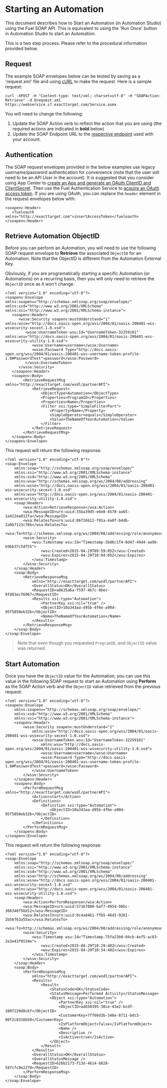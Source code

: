 # Starting an Automation

This document describes how to Start an Automation (in Automation Studio) using the Fuel SOAP API. This is equivalent to using the 'Run Once' button in Automation Studio to start an Automation.

This is a two step process. Please refer to the procedural information provided below.

## Request

The example SOAP envelopes below can be tested by saving as a 'request.xml' file and  using [cURL](http://curl.haxx.se/) to make the request. Here is a sample request:

    curl -XPOST -H "Content-type: text/xml; charset=utf-8" -H "SOAPAction: Retrieve" -d @request.xml https://webservice.s7.exacttarget.com/Service.asmx

You will need to change the following:

1. Update the SOAP Action verb to reflect the action that you are using (the required actions are indicated in **bold** below)
2. Update the SOAP Endpoint URL to the [respective endpoint](http://help.exacttarget.com/en/technical_library/web_service_guide/getting_started_developers_and_the_exacttarget_api/#section_7) used with your account.

## Authentication

The SOAP request envelopes provided in the below examples use legacy username/password authentication for convenience (note that the user will need to be an API User in the account). It is suggested that you consider using App Center to [create an App and generate an OAuth ClientID and ClientSecret](https://code.exacttarget.com/apis-sdks/soap-api/using-app-center-to-get-an-api-key.html). Then use the Fuel Authentication Service to [acquire an OAuth access token](https://code.exacttarget.com/apis-sdks/soap-api/using-the-api-key-to-authenticate-api-calls.html). If you are using OAuth, you can replace the `header` element in the request envelopes below with:

    <soapenv:Header>
       <fueloauth xmlns="http://exacttarget.com">insertAccessToken</fueloauth>
    </soapenv:Header>

## Retrieve Automation ObjectID

Before you can perform an Automation, you will need to use the following SOAP request envelope to **Retrieve** the associated `ObjectID` for an Automation. Note that the ObjectID is different from the Automation External Key.

Obviously, if you are programatically starting a specific Automation (or Automations) on a recurring basis, then you will only need to retrieve the `ObjectID` once as it won't change.

    <?xml version="1.0" encoding="utf-8"?>
    <soapenv:Envelope xmlns:soapenv="http://schemas.xmlsoap.org/soap/envelope/" xmlns:xsd="http://www.w3.org/2001/XMLSchema" xmlns:xsi="http://www.w3.org/2001/XMLSchema-instance">
       <soapenv:Header>
          <wsse:Security soapenv:mustUnderstand="1" xmlns:wsse="http://docs.oasis-open.org/wss/2004/01/oasis-200401-wss-wssecurity-secext-1.0.xsd">
             <wsse:UsernameToken wsu:Id="UsernameToken-32259181" xmlns:wsu="http://docs.oasis-open.org/wss/2004/01/oasis-200401-wss-wssecurity-utility-1.0.xsd">
                <wsse:Username>username</wsse:Username>
                <wsse:Password Type="http://docs.oasis-open.org/wss/2004/01/oasis-200401-wss-username-token-profile-1.0#PasswordText">password</wsse:Password>
             </wsse:UsernameToken>
          </wsse:Security>
       </soapenv:Header>
       <soapenv:Body>
            <RetrieveRequestMsg xmlns="http://exacttarget.com/wsdl/partnerAPI">
                <RetrieveRequest>
                    <ObjectType>Automation</ObjectType>
                    <Properties>ProgramID</Properties>
                    <Properties>Name</Properties>
                    <Filter xsi:type="SimpleFilterPart">
                        <Property>Name</Property>
                        <SimpleOperator>equals</SimpleOperator>
                        <Value>TheNameOfYourAutomation</Value>
                    </Filter>
                </RetrieveRequest>
            </RetrieveRequestMsg>
       </soapenv:Body>
    </soapenv:Envelope>

This request will return the following response:

    <?xml version="1.0" encoding="utf-8"?>
    <soap:Envelope
        xmlns:soap="http://schemas.xmlsoap.org/soap/envelope/"
        xmlns:xsi="http://www.w3.org/2001/XMLSchema-instance"
        xmlns:xsd="http://www.w3.org/2001/XMLSchema"
        xmlns:wsa="http://schemas.xmlsoap.org/ws/2004/08/addressing"
        xmlns:wsse="http://docs.oasis-open.org/wss/2004/01/oasis-200401-wss-wssecurity-secext-1.0.xsd"
        xmlns:wsu="http://docs.oasis-open.org/wss/2004/01/oasis-200401-wss-wssecurity-utility-1.0.xsd">
        <soap:Header>
            <wsa:Action>RetrieveResponse</wsa:Action>
            <wsa:MessageID>urn:uuid:35ba39d5-e6e8-4578-aa65-1a422ea012fa</wsa:MessageID>
            <wsa:RelatesTo>urn:uuid:06f26b12-f91a-4a0f-b4db-2a9b7123c78b</wsa:RelatesTo>
            <wsa:To>http://schemas.xmlsoap.org/ws/2004/08/addressing/role/anonymous</wsa:To>
            <wsse:Security>
                <wsu:Timestamp wsu:Id="Timestamp-2b86c1f4-0d47-49d4-aa9b-b9bb37c5df55">
                    <wsu:Created>2015-04-29T09:59:05Z</wsu:Created>
                    <wsu:Expires>2015-04-29T10:04:05Z</wsu:Expires>
                </wsu:Timestamp>
            </wsse:Security>
        </soap:Header>
        <soap:Body>
            <RetrieveResponseMsg
                xmlns="http://exacttarget.com/wsdl/partnerAPI">
                <OverallStatus>OK</OverallStatus>
                <RequestID>a8635a6a-f597-4b7c-9bec-9fd03ecf6967</RequestID>
                <Results xsi:type="Automation">
                    <PartnerKey xsi:nil="true" />
                    <ObjectID>10a343aa-d95b-4f6e-a90d-95f5850eb32b</ObjectID>
                    <Name>TheNameOfYourAutomation</Name>
                </Results>
            </RetrieveResponseMsg>
        </soap:Body>
    </soap:Envelope>

> Note that even though you requested `ProgramID`, and `ObjectID` value was returned.

## Start Automation

Once you have the `ObjectID` value for the Automation, you can use this value in the following SOAP request to start an Automation using **Perform** as the SOAP Action verb and the `ObjectID` value retrieved from the previous request:

    <?xml version="1.0" encoding="utf-8"?>
    <soapenv:Envelope
        xmlns:soapenv="http://schemas.xmlsoap.org/soap/envelope/"
        xmlns:xsd="http://www.w3.org/2001/XMLSchema"
        xmlns:xsi="http://www.w3.org/2001/XMLSchema-instance">
        <soapenv:Header>
            <wsse:Security soapenv:mustUnderstand="1"
                xmlns:wsse="http://docs.oasis-open.org/wss/2004/01/oasis-200401-wss-wssecurity-secext-1.0.xsd">
                <wsse:UsernameToken wsu:Id="UsernameToken-32259181"
                    xmlns:wsu="http://docs.oasis-open.org/wss/2004/01/oasis-200401-wss-wssecurity-utility-1.0.xsd">
                    <wsse:Username>username</wsse:Username>
                    <wsse:Password Type="http://docs.oasis-open.org/wss/2004/01/oasis-200401-wss-username-token-profile-1.0#PasswordText">password</wsse:Password>
                </wsse:UsernameToken>
            </wsse:Security>
        </soapenv:Header>
        <soapenv:Body>
            <PerformRequestMsg xmlns="http://exacttarget.com/wsdl/partnerAPI">
                <Action>start</Action>
                <Definitions>
                    <Definition xsi:type="Automation">
                        <ObjectID>10a343aa-d95b-4f6e-a90d-95f5850eb32b</ObjectID>
                    </Definition>
                </Definitions>
            </PerformRequestMsg>
        </soapenv:Body>
    </soapenv:Envelope>

This request will return the following response:

    <?xml version="1.0" encoding="utf-8"?>
    <soap:Envelope
        xmlns:soap="http://schemas.xmlsoap.org/soap/envelope/"
        xmlns:xsi="http://www.w3.org/2001/XMLSchema-instance"
        xmlns:xsd="http://www.w3.org/2001/XMLSchema"
        xmlns:wsa="http://schemas.xmlsoap.org/ws/2004/08/addressing"
        xmlns:wsse="http://docs.oasis-open.org/wss/2004/01/oasis-200401-wss-wssecurity-secext-1.0.xsd"
        xmlns:wsu="http://docs.oasis-open.org/wss/2004/01/oasis-200401-wss-wssecurity-utility-1.0.xsd">
        <soap:Header>
            <wsa:Action>PerformResponse</wsa:Action>
            <wsa:MessageID>urn:uuid:57167880-baf7-4954-90bc-366340f56d12</wsa:MessageID>
            <wsa:RelatesTo>urn:uuid:0c4a84b1-ffb5-46d1-9261-2b56f63a55ac</wsa:RelatesTo>
            <wsa:To>http://schemas.xmlsoap.org/ws/2004/08/addressing/role/anonymous</wsa:To>
            <wsse:Security>
                <wsu:Timestamp wsu:Id="Timestamp-75fa23b0-04cb-4ef5-ac83-2e3e43f0534e">
                    <wsu:Created>2015-04-29T10:29:48Z</wsu:Created>
                    <wsu:Expires>2015-04-29T10:34:48Z</wsu:Expires>
                </wsu:Timestamp>
            </wsse:Security>
        </soap:Header>
        <soap:Body>
            <PerformResponseMsg
                xmlns="http://exacttarget.com/wsdl/partnerAPI">
                <Results>
                    <Result>
                        <StatusCode>OK</StatusCode>
                        <StatusMessage>Performed Activity</StatusMessage>
                        <Object xsi:type="Automation">
                            <PartnerKey xsi:nil="true" />
                            <ObjectID>ad650395-30ce-43e2-bcdf-100f229d8c6f</ObjectID>
                            <CustomerKey>7ff66d3b-348e-8711-bdc3-00f2c8316b50</CustomerKey>
                            <IsPlatformObject>false</IsPlatformObject>
                            <Name />
                            <Description />
                            <IsActive>true</IsActive>
                        </Object>
                    </Result>
                </Results>
                <OverallStatus>OK</OverallStatus>
                <OverallStatusMessage />
                <RequestID>626b2173-f13d-4614-b828-587cfc8e2270</RequestID>
            </PerformResponseMsg>
        </soap:Body>
    </soap:Envelope>
